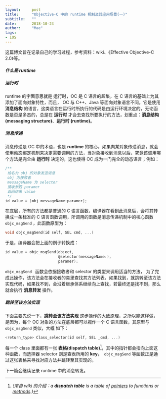 ```yaml
---
layout:     post
title:      "Objective-C 中的 runtime 机制及其应用场景(一)"
subtitle:   ""
date:       2018-10-23 
author:     "Mae"
tags:
- iOS
---
```




这篇博文旨在记录自己的学习过程，参考资料：wiki、《Effective Objective-C 2.0》等。

#### *什么是 runtime*

##### *运行时*

runtime 的字面意思就是 运行时，OC 是 C 语言的超集，在 C 语言的基础上为其添加了面向对象特性，而且， OC 与 C++、Java 等面向对象语言不同，它是使用 **消息结构** 的语言，这类语言在运行时所执行的代码是由运行环境决定的，无论函数是否是多态的，总是在 **运行时** 才会去查找所要执行的方法，划重点：**消息结构(messaging structure)**、**运行时 (runtime)**。

##### *消息传递*

消息传递是 OC 中的术语，也是 **runtime** 的核心，如果向某对象传递消息，就会使用动态绑定机制来决定需要调用的方法，当对象接收到消息以后，究竟该调用哪个方法是完全由 **运行时** 决定的，这也使得 OC 成为一门完全的动态语言；例如：

```objective-c
/**
 给名为 obj 的对象发送消息
 obj 为接收者
 messageName 为 selector
 接收参数 paramer
 返回结果 value
 */
id value = [obj messageName:paramer];
```

在底层，所有的方法都是普通的 C 语言函数，编译器在看到此消息后，会将其转换成一条标准的 C 语言函数调用，所调用的函数是消息传递机制中的核心函数 ` objc_msgSend` ，此函数原型为：

```c
void objc_msgSend(id self, SEL cmd, ...)
```

于是，编译器会把上面的例子转换成：

```c
id value = objc_msgSend(object,
                        @selector(messageName:),
                        paramer);
```

`objc_msgSend ` 函数会依据接收者和 selector 的类型来调用适当的方法， 为了完成此操作，该方法会在接收者的类里查找其方法列表，如果找到，就跳转至该方法实现代码，如果找不到，会沿着继承体系继续向上查找，若最终还是找不到，那么就会执行 **消息转发** 操作。

##### *跳转至该方法实现*

下面主要先说一下，**跳转至该方法实现** 这步操作的大致原理，之所以能这样做，是因为，每个 OC 对象的方法在底层都可以视作一个 C 语言函数，其原型与 ` objc_msgSend` 类似，大概 如下：

```c
<return_type> Class_selector(id self, SEL _cmd, ...)
```

每一个 class 里面都有一张 **表格(dispatch table)**[^1]，其中的指针都会指向上面这种函数，而选择器 selector 则是查表所用的 **key**，` objc_msgSend` 等函数正是通过这张表格来寻找对应方法并跳转至其实现的。

[^1]:  *(来自 wiki 的介绍：a **dispatch table** is a table of [pointers](https://en.wikipedia.org/wiki/Pointer_(computer_programming)) to functions or [methods](https://en.wikipedia.org/wiki/Method_(computer_science)).)* 



下一篇会继续记录 runtime 中的消息转发。